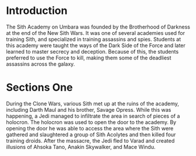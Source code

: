 # Introduction

The Sith Academy on Umbara was founded by the Brotherhood of Darkness at the end of the New Sith Wars.
It was one of several academies used for training Sith, and specialized in training assassins and spies.
Students at this academy were taught the ways of the Dark Side of the Force and later learned to master secrecy and deception.
Because of this, the students preferred to use the Force to kill, making them some of the deadliest assassins across the galaxy.

# Sections One

During the Clone Wars, various Sith met up at the ruins of the academy, including Darth Maul and his brother, Savage Opress.
While this was happening, a Jedi managed to infiltrate the area in search of pieces of a holocron.
The holocron was used to open the door to the academy.
By opening the door he was able to access the area where the Sith were gathered and slaughtered a group of Sith Acolytes and then killed four training droids.
After the massacre, the Jedi fled to Varad and created illusions of Ahsoka Tano, Anakin Skywalker, and Mace Windu.
